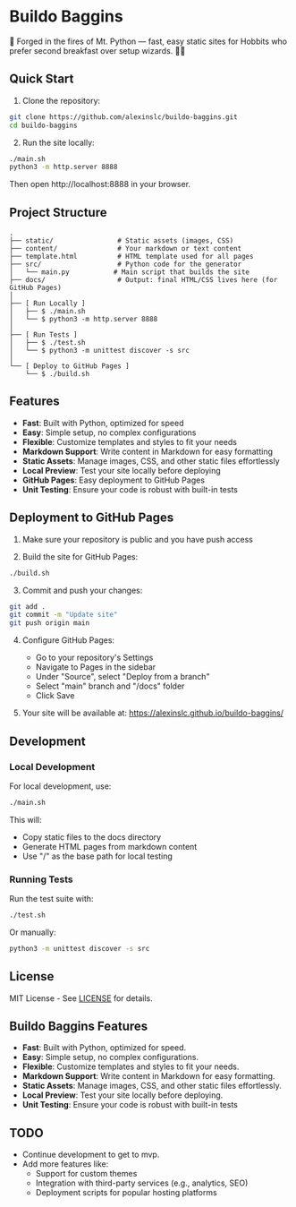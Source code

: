 # Buildo Baggins

🌋 Forged in the fires of Mt. Python — fast, easy static sites for Hobbits who prefer second breakfast over setup wizards. 🧙‍♂️

## Quick Start

1. Clone the repository:
```bash
git clone https://github.com/alexinslc/buildo-baggins.git
cd buildo-baggins
```

2. Run the site locally:
```bash
./main.sh
python3 -m http.server 8888
```
Then open http://localhost:8888 in your browser.

## Project Structure

```
.
├── static/                # Static assets (images, CSS)
├── content/               # Your markdown or text content
├── template.html          # HTML template used for all pages
├── src/                   # Python code for the generator
│   └── main.py           # Main script that builds the site
├── docs/                  # Output: final HTML/CSS lives here (for GitHub Pages)
│
├── [ Run Locally ]
│   ├── $ ./main.sh
│   └── $ python3 -m http.server 8888
│
├── [ Run Tests ]
│   ├── $ ./test.sh
│   └── $ python3 -m unittest discover -s src
│
└── [ Deploy to GitHub Pages ]
    └── $ ./build.sh
```

## Features

* **Fast**: Built with Python, optimized for speed
* **Easy**: Simple setup, no complex configurations
* **Flexible**: Customize templates and styles to fit your needs
* **Markdown Support**: Write content in Markdown for easy formatting
* **Static Assets**: Manage images, CSS, and other static files effortlessly
* **Local Preview**: Test your site locally before deploying
* **GitHub Pages**: Easy deployment to GitHub Pages
* **Unit Testing**: Ensure your code is robust with built-in tests

## Deployment to GitHub Pages

1. Make sure your repository is public and you have push access

2. Build the site for GitHub Pages:
```bash
./build.sh
```

3. Commit and push your changes:
```bash
git add .
git commit -m "Update site"
git push origin main
```

4. Configure GitHub Pages:
   - Go to your repository's Settings
   - Navigate to Pages in the sidebar
   - Under "Source", select "Deploy from a branch"
   - Select "main" branch and "/docs" folder
   - Click Save

5. Your site will be available at:
   https://alexinslc.github.io/buildo-baggins/

## Development

### Local Development

For local development, use:
```bash
./main.sh
```

This will:
- Copy static files to the docs directory
- Generate HTML pages from markdown content
- Use "/" as the base path for local testing

### Running Tests

Run the test suite with:
```bash
./test.sh
```

Or manually:
```bash
python3 -m unittest discover -s src
```

## License

MIT License - See [LICENSE](LICENSE) for details.

## Buildo Baggins Features
- **Fast**: Built with Python, optimized for speed.
- **Easy**: Simple setup, no complex configurations.
- **Flexible**: Customize templates and styles to fit your needs.
- **Markdown Support**: Write content in Markdown for easy formatting.
- **Static Assets**: Manage images, CSS, and other static files effortlessly.
- **Local Preview**: Test your site locally before deploying.
- **Unit Testing**: Ensure your code is robust with built-in tests

## TODO
- Continue development to get to mvp.
- Add more features like:
  - Support for custom themes
  - Integration with third-party services (e.g., analytics, SEO)
  - Deployment scripts for popular hosting platforms
